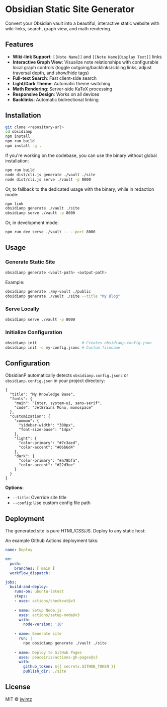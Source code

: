 # Obsidian Static Site Generator

Convert your Obsidian vault into a beautiful, interactive static website with wiki-links, search, graph view, and math rendering.

## Features

- **Wiki-link Support**: `[[Note Name]]` and `[[Note Name|Display Text]]` links
- **Interactive Graph View**: Visualize note relationships with configurable local graph controls (toggle outgoing/backlinks/sibling links, adjust traversal depth, and show/hide tags)
- **Full-text Search**: Fast client-side search
- **Light/Dark Theme**: Automatic theme switching
- **Math Rendering**: Server-side KaTeX processing
- **Responsive Design**: Works on all devices
- **Backlinks**: Automatic bidirectional linking

## Installation

```bash
git clone <repository-url>
cd obsidianp
npm install
npm run build
npm install -g .
```

If you're working on the codebase, you can use the binary without global installation:

```bash
npm run build
node dist/cli.js generate ./vault ./site
node dist/cli.js serve ./vault -p 8000
```

Or, to fallback to the dedicated usage with the binary, while in redaction mode:

```bash
npm link
obsidianp generate ./vault ./site
obsidianp serve ./vault -p 8000
```

Or, in development mode:

```bash
npm run dev serve ./vault -- --port 8000
```

## Usage

### Generate Static Site

```bash
obsidianp generate <vault-path> <output-path>
```

Example:
```bash
obsidianp generate ./my-vault ./public
obsidianp generate ./vault ./site --title "My Blog"
```

### Serve Locally

```bash
obsidianp serve ./vault -p 8000
```

### Initialize Configuration

```bash
obsidianp init                    # Creates obsidianp.config.json
obsidianp init -o my-config.jsonc # Custom filename
```

## Configuration

ObsidianP automatically detects `obsidianp.config.jsonc` or `obsidianp.config.json` in your project directory:

```jsonc
{
  "title": "My Knowledge Base",
  "fonts": {
    "main": "Inter, system-ui, sans-serif",
    "code": "JetBrains Mono, monospace"
  },
  "customization": {
    "common": {
      "sidebar-width": "300px",
      "font-size-base": "14px"
    },
    "light": {
      "color-primary": "#7c3aed",
      "color-accent": "#06b6d4"
    },
    "dark": {
      "color-primary": "#a78bfa",
      "color-accent": "#22d3ee"
    }
  }
}
```

**Options:**
- `--title`: Override site title
- `--config`: Use custom config file path

## Deployment

The generated site is pure HTML/CSS/JS. Deploy to any static host:

An example Github Actions deployment taks:

```yaml
name: Deploy

on:
  push:
    branches: [ main ]
  workflow_dispatch:

jobs:
  build-and-deploy:
    runs-on: ubuntu-latest
    steps:
    - uses: actions/checkout@v3
    
    - name: Setup Node.js
      uses: actions/setup-node@v3
      with:
        node-version: '18'
    
    - name: Generate site
      run: |
        npx obsidianp generate ./vault ./site
    
    - name: Deploy to GitHub Pages
      uses: peaceiris/actions-gh-pages@v3
      with:
        github_token: ${{ secrets.GITHUB_TOKEN }}
        publish_dir: ./site
```

## License

MIT © [jwintz](https://github.com/jwintz)
